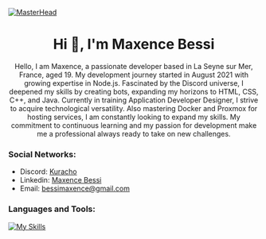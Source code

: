 [![MasterHead](https://i.pinimg.com/originals/44/c7/c1/44c7c1f3fbd68b2151c37af5f08198f1.gif)](https://rishavchanda.io)
<h1 align="center">Hi 👋, I'm Maxence Bessi</h1>

<p align="center">
Hello, I am Maxence, a passionate developer based in La Seyne sur Mer, France, aged 19. My development journey started in August 2021 with growing expertise in Node.js. Fascinated by the Discord universe, I deepened my skills by creating bots, expanding my horizons to HTML, CSS, C++, and Java. Currently in training Application Developer Designer, I strive to acquire technological versatility. Also mastering Docker and Proxmox for hosting services, I am constantly looking to expand my skills. My commitment to continuous learning and my passion for development make me a professional always ready to take on new challenges.
</p>

<h3 align="left">Social Networks:</h3>

- Discord: [Kuracho](https://discord.com/users/358629612584173568)
- Linkedin: [Maxence Bessi](https://www.linkedin.com/in/maxence-bessi/)
- Email: bessimaxence@gmail.com

<h3 align="left">Languages and Tools:</h3>

[![My Skills](https://skillicons.dev/icons?i=js,ts,html,css,java,cpp,docker,git,idea,vscode,maven,mysql,nginx,tailwind,vue,spring,bash,php,laravel,sass&perline=15)]( )
